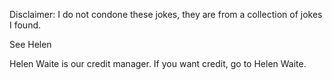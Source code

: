 Disclaimer: I do not condone these jokes, they are from a collection of jokes I found.

See Helen

Helen Waite is our credit manager. If you want credit, go to Helen Waite.

